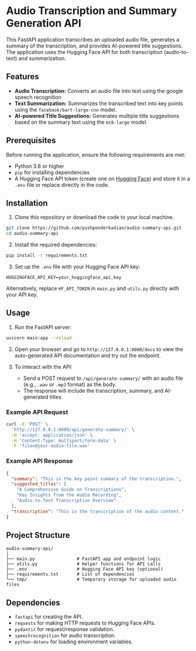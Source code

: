 
# Audio Transcription and Summary Generation API

This FastAPI application transcribes an uploaded audio file, generates a summary of the transcription, and provides AI-powered title suggestions. The application uses the Hugging Face API for both transcription (audio-to-text) and summarization.

## Features

- **Audio Transcription:** Converts an audio file into text using the google speech recognition
- **Text Summarization:** Summarizes the transcribed text into key points using the `facebook/bart-large-cnn` model.
- **AI-powered Title Suggestions:** Generates multiple title suggestions based on the summary text using the `mt0-large` model.

## Prerequisites

Before running the application, ensure the following requirements are met:

- Python 3.8 or higher
- `pip` for installing dependencies
- A Hugging Face API token (create one on [Hugging Face](https://huggingface.co)) and store it in a `.env` file or replace directly in the code.

## Installation

1. Clone this repository or download the code to your local machine.

```bash
git clone https://github.com/pushpenderkadian/audio-summary-api.git
cd audio-summary-api
```

2. Install the required dependencies:

```bash
pip install -r requirements.txt
```

3. Set up the `.env` file with your Hugging Face API key:

```env
HUGGINGFACE_API_KEY=your_huggingface_api_key
```

Alternatively, replace `HF_API_TOKEN` in `main.py` and `utils.py` directly with your API key.

## Usage

1. Run the FastAPI server:

```bash
uvicorn main:app --reload
```

2. Open your browser and go to `http://127.0.0.1:8000/docs` to view the auto-generated API documentation and try out the endpoint.

3. To interact with the API:
   - Send a POST request to `/api/generate-summary/` with an audio file (e.g., `.wav` or `.mp3` format) as the body.
   - The response will include the transcription, summary, and AI-generated titles.

### Example API Request

```bash
curl -X 'POST' \
  'http://127.0.0.1:8000/api/generate-summary/' \
  -H 'accept: application/json' \
  -H 'Content-Type: multipart/form-data' \
  -F 'file=@your-audio-file.wav'
```

### Example API Response

```json
{
  "summary": "This is the key point summary of the transcription.",
  "suggested_titles": [
    "A Comprehensive Guide on Transcriptions",
    "Key Insights from the Audio Recording",
    "Audio-to-Text Transcription Overview"
  ],
  "transcription": "This is the transcription of the audio content."
}
```

## Project Structure

```
audio-summary-api/
│
├── main.py                # FastAPI app and endpoint logic
├── utils.py               # Helper functions for API calls
├── .env                   # Hugging Face API key (optional)
├── requirements.txt       # List of dependencies
└── tmp/                   # Temporary storage for uploaded audio files
```

## Dependencies

- `fastapi` for creating the API.
- `requests` for making HTTP requests to Hugging Face APIs.
- `pydantic` for request/response validation.
- `speechrecognition` for audio transcription.
- `python-dotenv` for loading environment variables.


